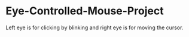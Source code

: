 # Eye-Controlled-Mouse-Project
Left eye is for clicking by blinking and right eye is for moving the cursor.
